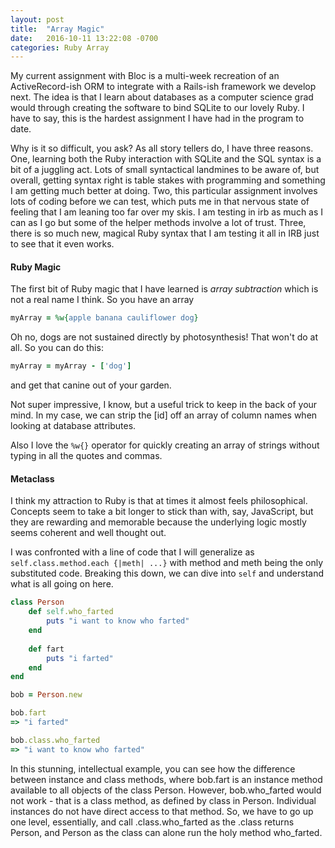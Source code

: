 ```yaml
---
layout: post
title:  "Array Magic"
date:   2016-10-11 13:22:08 -0700
categories: Ruby Array
---
```


My current assignment with Bloc is a multi-week recreation of an ActiveRecord-ish ORM to integrate with a Rails-ish framework we develop next. The idea is that I learn about databases as a computer science grad would through creating the software to bind SQLite to our lovely Ruby. I have to say, this is the hardest assignment I have had in the program to date. 

Why is it so difficult, you ask? As all story tellers do, I have three reasons. One, learning both the Ruby interaction with SQLite and the SQL syntax is a bit of a juggling act. Lots of small syntactical landmines to be aware of, but overall, getting syntax right is table stakes with programming and something I am getting much better at doing. Two, this particular assignment involves lots of coding before we can test, which puts me in that nervous state of feeling that I am leaning too far over my skis. I am testing in irb as much as I can as I go but some of the helper methods involve a lot of trust. Three, there is so much new, magical Ruby syntax that I am testing it all in IRB just to see that it even works. 

#### Ruby Magic
The first bit of Ruby magic that I have learned is *array subtraction* which is not a real name I think. So you have an array

```ruby
myArray = %w{apple banana cauliflower dog}
```

Oh no, dogs are not sustained directly by photosynthesis! That won't do at all. So you can do this:

```ruby
myArray = myArray - ['dog']
```

and get that canine out of your garden.

Not super impressive, I know, but a useful trick to keep in the back of your mind. In my case, we can strip the [id] off an array of column names when looking at database attributes.

Also I love the `%w{}` operator for quickly creating an array of strings without typing in all the quotes and commas.

#### Metaclass
I think my attraction to Ruby is that at times it almost feels philosophical. Concepts seem to take a bit longer to stick than with, say, JavaScript, but they are rewarding and memorable because the underlying logic mostly seems coherent and well thought out.

I was confronted with a line of code that I will generalize as `self.class.method.each {|meth| ...}` with method and meth being the only substituted code. Breaking this down, we can dive into `self` and understand what is all going on here.

```ruby
class Person
	def self.who_farted
		puts "i want to know who farted"
	end
	
	def fart
		puts "i farted"
	end
end

bob = Person.new

bob.fart 
=> "i farted"

bob.class.who_farted 
=> "i want to know who farted"
```

In this stunning, intellectual example, you can see how the difference between instance and class methods, where bob.fart is an instance method available to all objects of the class Person.  However, bob.who_farted would not work - that is a class method, as defined by class in Person. Individual instances do not have direct access to that method. So, we have to go up one level, essentially, and call .class.who_farted as the .class returns Person, and Person as the class can alone run the holy method who_farted.
